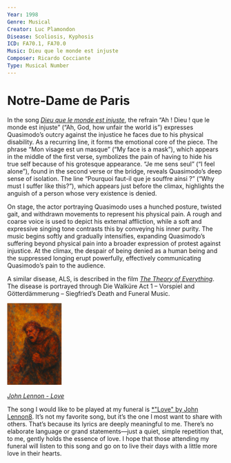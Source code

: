 ```yaml
---
Year: 1998
Genre: Musical
Creator: Luc Plamondon
Disease: Scoliosis, Kyphosis
ICD: FA70.1, FA70.0
Music: Dieu que le monde est injuste
Composer: Ricardo Cocciante
Type: Musical Number
---
```


# Notre-Dame de Paris

 In the song [*Dieu que le monde est injuste*](https://www.youtube.com/watch?v=puzRBbqC1qI), the refrain “Ah ! Dieu ! que le monde est injuste” (“Ah, God, how unfair the world is”) expresses Quasimodo’s outcry against the injustice he faces due to his physical disability. As a recurring line, it forms the emotional core of the piece. The phrase “Mon visage est un masque” (“My face is a mask”), which appears in the middle of the first verse, symbolizes the pain of having to hide his true self because of his grotesque appearance. “Je me sens seul” (“I feel alone”), found in the second verse or the bridge, reveals Quasimodo’s deep sense of isolation. The line “Pourquoi faut-il que je souffre ainsi ?” (“Why must I suffer like this?”), which appears just before the climax, highlights the anguish of a person whose very existence is denied.

 On stage, the actor portraying Quasimodo uses a hunched posture, twisted gait, and withdrawn movements to represent his physical pain. A rough and coarse voice is used to depict his external affliction, while a soft and expressive singing tone contrasts this by conveying his inner purity. The music begins softly and gradually intensifies, expanding Quasimodo’s suffering beyond physical pain into a broader expression of protest against injustice. At the climax, the despair of being denied as a human being and the suppressed longing erupt powerfully, effectively communicating Quasimodo’s pain to the audience.

A similar disease, ALS, is described in the film [*The Theory of Everything*](kim_minju.md). The disease is portrayed through Die Walküre Act 1 – Vorspiel and Götterdämmerung – Siegfried’s Death and Funeral Music.

<img src="./kim_hyoju_img.png" alt="" style="width:25%;" />

[*John Lennon - Love*](https://www.youtube.com/watch?v=MUTz3LQEq1Q&list=RDMUTz3LQEq1Q&start_radio=1)

The song I would like to be played at my funeral is [*"Love" by John Lennon8](https://www.youtube.com/watch?v=MUTz3LQEq1Q&list=RDMUTz3LQEq1Q&start_radio=1). It’s not my favorite song, but it’s the one I most want to share with others. That’s because its lyrics are deeply meaningful to me. There’s no elaborate language or grand statements—just a quiet, simple repetition that, to me, gently holds the essence of love. I hope that those attending my funeral will listen to this song and go on to live their days with a little more love in their hearts.
